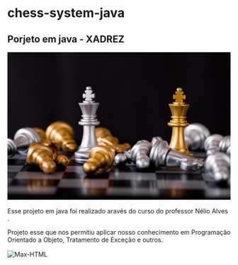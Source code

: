 # chess-system-java

## Porjeto em java - XADREZ

![Xadrez](/img/lider-xadrez.jpg)

Esse projeto em java foi realizado aravés do curso do professor Nélio Alves .

Projeto esse que nos permitiu aplicar nosso conhecimento em Programação Orientado a Objeto, Tratamento de Exceção e outros.

<div>

<img align="center" alt="Max-HTML" height="90" width="100" src="https://cdn.jsdelivr.net/gh/devicons/devicon/icons/java/java-original-wordmark.svg" />

</div>
